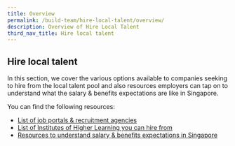 ```yaml
---
title: Overview
permalink: /build-team/hire-local-talent/overview/
description: Overview of Hire Local Talent
third_nav_title: Hire local talent
---
```

## Hire local talent

In this section, we cover the various options available to companies seeking to hire from the local talent pool and also resources employers can tap on to understand what the salary & benefits expectations are like in Singapore.

You can find the following resources:
*   [List of job portals & recruitment agencies](/build-my-team/hire-local-talent/portals-agencies/)
*   [List of Institutes of Higher Learning you can hire from](/build-my-team/hire-local-talent/ihl/)
*   [Resources to understand salary & benefits expectations in Singapore](/build-my-team/hire-local-talent/salary-benefits/)